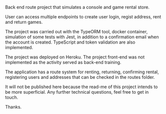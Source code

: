 Back end route project that simulates a console and game rental store.

User can access multiple endpoints to create user login, regist address, rent and return games.

The project was carried out with the TypeORM tool, docker container, simulation of some tests with Jest, in addition to a confirmation email when the account is created. TypeScript and token validation are also implemented.

The project was deployed on Heroku. The project front-end was not implemented as the activity served as back-end training.

The application has a route system for renting, returning, confirming rental, registering users and addresses that can be checked in the routes folder.

It will not be published here because the read-me of this project intends to be more superficial. Any further technical questions, feel free to get in touch.

Thanks.
